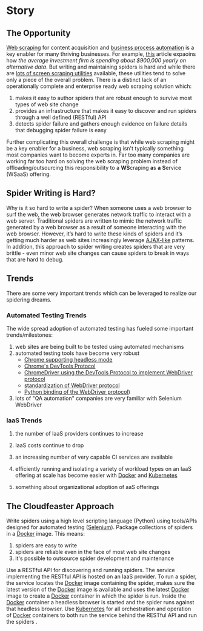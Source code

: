 # Story

## The Opportunity

[Web scraping](https://en.wikipedia.org/wiki/Web_scraping) for content acquisition
and [business process automation](https://en.wikipedia.org/wiki/Business_process_automation)
is a key enabler for many thriving businesses.
For example, [this](https://medium.com/datadriveninvestor/web-scraping-and-hedge-funds-alternative-data-strategy-4ab5b3e6dcc6)
article expaoins how *the average investment firm is spending about $900,000 yearly on alternative data*.
But writing and maintaining spiders is hard and while
there are [lots of screen scraping utilities](other_screen_screen_scapers.md)
available, these utilities tend to solve only a piece of the overall problem.
There is a distinct lack of an operationally complete and enterprise ready
web scraping solution which:

1. makes it easy to author spiders that are robust enough to survive
   most types of web site change
1. provides an infrastructure that makes it easy to discover and run spiders
   through a well defined (RESTful) API
1. detects spider failure and gathers enough evidence on failure details
   that debugging spider failure is easy

Further complicating this overall challenge is that while web scraping
might be a key enabler for a business, web scraping isn't typically something
most companies want to become experts in. Far too many companies are working
far too hard on solving the web scraping problem instead of offloading/outsourcing this
responsibility to a **WS**craping **a**s **a** **S**ervice (WSaaS) offering.

## Spider Writing is Hard?

Why is it so hard to write a spider?
When someone uses a web browser to surf the web, the web browser
generates network traffic to interact with a web server.
Traditional spiders are written to mimic the network traffic
generated by a web browser as a result of someone interacting with the web browser.
However, it’s hard to write these kinds of spiders and it’s getting much
harder as web sites increasingly leverage [AJAX-like](https://en.wikipedia.org/wiki/Ajax_(programming)) patterns.
In addition, this approach to spider writing creates spiders that are very brittle -
even minor web site changes can cause spiders to break
in ways that are hard to debug.

## Trends

There are some very important trends which can be leveraged to realize
our spidering dreams.

### Automated Testing Trends

The wide spread adoption of automated testing has fueled some important trends/milestones:

1. web sites are being built to be tested using automated mechanisms
1. automated testing tools have become very robust
   - [Chrome supporting headless mode](https://developers.google.com/web/updates/2017/04/headless-chrome)
   - [Chrome's DevTools Protocol](https://chromedevtools.github.io/devtools-protocol/)
   - [ChromeDriver using the DevTools Protocol to implement WebDriver protocol](https://sites.google.com/a/chromium.org/chromedriver/)
   - [standardization of WebDriver protocol](https://w3c.github.io/webdriver/webdriver-spec.html)
   - [Python binding of the WebDriver protocol](https://seleniumhq.github.io/selenium/docs/api/py/index.html))
1. lots of "QA automation" companies are very familiar with Selenium WebDriver

### IaaS Trends

1. the number of IaaS providers continues to increase
1. IaaS costs continue to drop
1. an increasing number of very capable CI services are available
1. efficiently running and isolating a variety of workload types
   on an IaaS offering at scale has become easier with [Docker](https://www.docker.com/)
   and [Kubernetes](https://kubernetes.io/)

1. something about organizational adoption of aaS offerings

## The Cloudfeaster Approach

Write spiders using a high level scripting language (Python)
using tools/APIs designed for automated testing ([Selenium](http://www.seleniumhq.org/)).
Package collections of spiders in a [Docker](https://www.docker.com/) image.
This means:

1. spiders are easy to write
1. spiders are reliable even in the face of most web site changes
1. it's possible to outsource spider development and maintenance

Use a RESTful API for discovering and running spiders.
The service implementing the RESTful API is hosted on an IaaS provider.
To run a spider, the service locates the [Docker](https://www.docker.com/) image
containing the spider, makes sure the latest version of the [Docker](https://www.docker.com/) image
is available and uses the latest [Docker](https://www.docker.com/) image to
create a [Docker](https://www.docker.com/) container in which the spider is run.
Inside the [Docker](https://www.docker.com/) container a headless browser
is started and the spider runs against that headless browser.
Use [Kubernetes](https://kubernetes.io/) for all orchestration and operation
of [Docker](https://www.docker.com/) containers to both run the service
behind the RESTful API and run the spiders .
